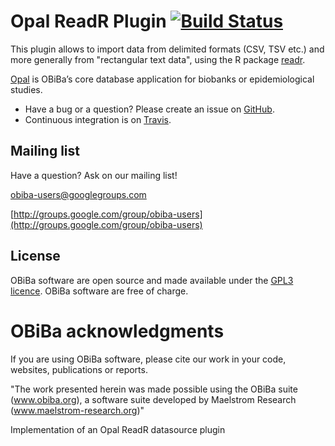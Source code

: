 # Opal ReadR Plugin [![Build Status](https://travis-ci.com/obiba/opal-datasource-readr.svg?branch=master)](https://travis-ci.com/obiba/opal-datasource-readr)

This plugin allows to import data from delimited formats (CSV, TSV etc.) and more generally from "rectangular text data", using the R package [readr](https://cran.r-project.org/package=readr). 

[Opal](https://github.com/obiba/opal) is OBiBa’s core database application for biobanks or epidemiological studies.

* Have a bug or a question? Please create an issue on [GitHub](https://github.com/obiba/opal-datasource-readr/issues).
* Continuous integration is on [Travis](https://travis-ci.com/obiba/opal-datasource-readr).

## Mailing list

Have a question? Ask on our mailing list!

obiba-users@googlegroups.com

[http://groups.google.com/group/obiba-users](http://groups.google.com/group/obiba-users)

## License

OBiBa software are open source and made available under the [GPL3 licence](http://www.obiba.org/pages/license/). OBiBa software are free of charge.

# OBiBa acknowledgments

If you are using OBiBa software, please cite our work in your code, websites, publications or reports.

"The work presented herein was made possible using the OBiBa suite (www.obiba.org), a  software suite developed by Maelstrom Research (www.maelstrom-research.org)"

Implementation of an Opal ReadR datasource plugin
